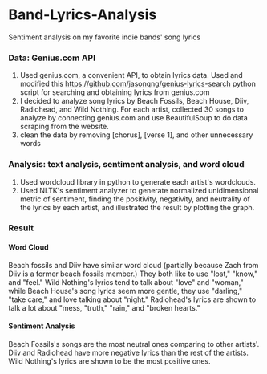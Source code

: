 # Band-Lyrics-Analysis
Sentiment analysis on my favorite indie bands' song lyrics

### Data: Genius.com API
1. Used genius.com, a convenient API, to obtain lyrics data. Used and modified this https://github.com/jasonqng/genius-lyrics-search python script for searching and obtaining lyrics from genius.com
2. I decided to analyze song lyrics by Beach Fossils, Beach House, Diiv, Radiohead, and Wild Nothing. For each artist, collected 30 songs to analyze by connecting genius.com and use BeautifulSoup to do data scraping from the website.
3. clean the data by removing [chorus], [verse 1], and other unnecessary words

### Analysis: text analysis, sentiment analysis, and word cloud
1. Used wordcloud library in python to generate each artist's wordclouds.
2. Used NLTK's sentiment analyzer to generate normalized unidimensional metric of sentiment, finding the positivity, negativity, and neutrality of the lyrics by each artist, and illustrated the result by plotting the graph.

### Result
#### Word Cloud
Beach fossils and Diiv have similar word cloud (partially because Zach from Diiv is a former beach fossils member.) They both like to use "lost," "know," and "feel." Wild Nothing's lyrics tend to talk about "love" and "woman," while Beach House's song lyrics seem more gentle, they use "darling," "take care," and love talking about "night." Radiohead's lyrics are shown to talk a lot about "mess, "truth," "rain," and "broken hearts."
#### Sentiment Analysis
Beach Fossils's songs are the most neutral ones comparing to other artists'. Diiv and Radiohead have more negative lyrics than the rest of the artists. Wild Nothing's lyrics are shown to be the most positive ones.
